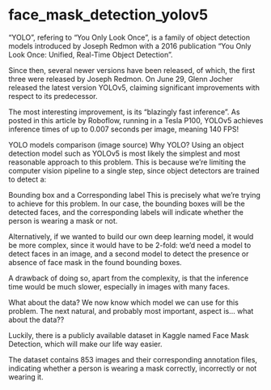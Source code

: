 # face_mask_detection_yolov5
“YOLO”, refering to “You Only Look Once”, is a family of object detection models introduced by Joseph Redmon with a 2016 publication “You Only Look Once: Unified, Real-Time Object Detection”.

Since then, several newer versions have been released, of which, the first three were released by Joseph Redmon. On June 29, Glenn Jocher released the latest version YOLOv5, claiming significant improvements with respect to its predecessor.

The most interesting improvement, is its “blazingly fast inference”. As posted in this article by Roboflow, running in a Tesla P100, YOLOv5 achieves inference times of up to 0.007 seconds per image, meaning 140 FPS!


YOLO models comparison (image source)
Why YOLO?
Using an object detection model such as YOLOv5 is most likely the simplest and most reasonable approach to this problem. This is because we’re limiting the computer vision pipeline to a single step, since object detectors are trained to detect a:

Bounding box and a
Corresponding label
This is precisely what we’re trying to achieve for this problem. In our case, the bounding boxes will be the detected faces, and the corresponding labels will indicate whether the person is wearing a mask or not.

Alternatively, if we wanted to build our own deep learning model, it would be more complex, since it would have to be 2-fold: we’d need a model to detect faces in an image, and a second model to detect the presence or absence of face mask in the found bounding boxes.

A drawback of doing so, apart from the complexity, is that the inference time would be much slower, especially in images with many faces.

What about the data?
We now know which model we can use for this problem. The next natural, and probably most important, aspect is… what about the data??

Luckily, there is a publicly available dataset in Kaggle named Face Mask Detection, which will make our life way easier.

The dataset contains 853 images and their corresponding annotation files, indicating whether a person is wearing a mask correctly, incorrectly or not wearing it.
